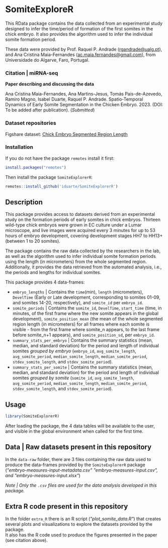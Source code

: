 # SomiteExploreR

This RData package contains the data collected from an experimental study designed to infer the time/period of formation of the first somites in the chick embryo. It also provides the algorithm used to infer the individual somite formation period.

These data were provided by Prof. Raquel P. Andrade (rgandrade@ualg.pt), and
Ana Cristina Maia-Fernandes (ac.maia.fernandes@gmail.com), 
from Universidade do Algarve, Faro, Portugal.


### Citation | miRNA-seq

**Paper describing and discussing the data**

Ana Cristina Maia-Fernandes, Ana Martins-Jesus, Tomás Pais-de-Azevedo, Ramiro Magno, Isabel Duarte, Raquel P. Andrade. Spatio-Temporal Dynamics of Early Somite Segmentation in the Chicken Embryo. 2023. (DOI: To be added after publication).
(*Submitted*)   


### Dataset repositories
Figshare dataset: [Chick Embryo Segmented Region Length](https://doi.org/10.6084/m9.figshare.22341070.v3)


### Installation

If you do not have the package `remotes` install it first:

```R
install.packages("remotes")
```

Then install the package `SomiteExplorerR`:

```R
remotes::install_github('iduarte/SomiteExplorerR')
```


## Description

This package provides access to datasets derived from an experimental study on the formation periods of early somites in chick embryos. Thirteen wild-type chick embryos were grown in EC culture under a Lumar microscope, and live images were acquired every 3 minutes for up to 53 hours of embryo development, covering development stages HH7 to HH13+ (between 1 to 20 somites).

The package contains the raw data collected by the researchers in the lab, as well as the algorithm used to infer individual somite formation periods using the length (in micrometers) from the whole segmented region. Additionally, it provides the data retrieved from the automated analysis, i.e., the periods and lengths for individual somites. 

This package provides 4 data-frames:

- `embryo_lengths` | Contains the `time`(min), `length` (micrometers), `DevelTime` (Early or Late development, corresponding to somites 01-09, and somites 14-20, respectively), and `somite_id` per `embryo_id`.     
- `somite_periods` | Contains the `somite_id`, `DevelTime`, `start_time` (time, in minutes, of the first frame where the new somite appears in the global development), `somite_position_mean` (the mean of the whole segmented region length (in micrometers) for all frames where each somite is visible - from the first frame where somite_n appears, to the last frame before somite_n+1 appears), and `somite_position_sd`, per `embryo_id`.     
- `summary_stats_per_embryo` | Contains the summary statistics (mean, median, and standard deviation) for the period and length of individual somites *grouped by embryo* (`embryo_id`, `avg_somite_length`, `avg_somite_period`, `median_somite_length`, `median_somite_period`, `stdev_somite_length`, and `stdev_somite_period`).     
- `summary_stats_per_somite` | Contains the summary statistics (mean, median, and standard deviation) for the period and length of individual somites *grouped by somite* (`somite_id`, `avg_somite_length`, `avg_somite_period`, `median_somite_length`, `median_somite_period`, `stdev_somite_length`, and `stdev_somite_period`).       


## Usage

```R
library(SomiteExplorerR)
```

After loading the package, the 4 data tables will be available to the user, and visible in the global environment when called for the first time.


## Data | Raw datasets present in this repository

In the `data-raw` folder, there are 3 files containing the raw data used to produce the data-frames provided by the `SomiteExplorerR` package (*"embryo-measures-input-metadata.csv" "embryo-measures-input.csv", and "embryo-measures-input.xlsx"*)

*Note | Only the `.csv` files are used for the data analysis developed in this package.* 


## Extra R code present in this repository

In the folder `extra_R` there is an R script (*"plot_somite_data.R"*) that creates several plots and visualizations to explore the datasets provided by the package.    
It also has the R code used to produce the figures presented in the paper (see citation above).



